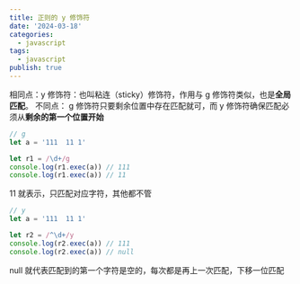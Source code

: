 ```yaml
---
title: 正则的 y 修饰符
date: '2024-03-18'
categories:
  - javascript
tags:
  - javascript
publish: true
---
```


相同点：y 修饰符：也叫粘连（sticky）修饰符，作用与 g 修饰符类似，也是**全局匹配**。
不同点： g 修饰符只要剩余位置中存在匹配就可，而 y 修饰符确保匹配必须从**剩余的第一个位置开始**

```js
// g
let a = '111  11 1'

let r1 = /\d+/g
console.log(r1.exec(a)) // 111
console.log(r1.exec(a)) // 11
```

11 就表示，只匹配对应字符，其他都不管

```js
// y
let a = '111  11 1'

let r2 = /^\d+/y
console.log(r2.exec(a)) // 111
console.log(r2.exec(a)) // null
```

null 就代表匹配到的第一个字符是空的，每次都是再上一次匹配，下移一位匹配
